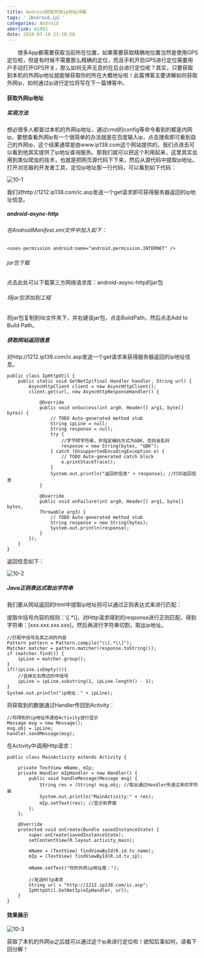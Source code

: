 ```yaml
---
title: Android获取外网ip地址详解
tags: '［Android,ip］'
categories: Android
abbrlink: 61955
date: 2016-07-10 23:10:58
---
```


　　很多App都需要获取当前所在位置，如果需要获取精确地位置当然是使用GPS定位啦，但是有时候不需要那么精确的定位，而且手机开启GPS进行定位需要用户手动打开GPS开关，那么如何无声无息的在后台进行定位呢？其实，只要获取到本机的外网ip地址就能够获取你的所在大概地址啦！此篇博客主要讲解如何获取外网ip，如何通过ip进行定位将写在下一篇博客中。

<!--more-->

#### 获取外网ip地址

##### 实现方法

想必很多人都查过本机的外网ip地址，通过cmd的config等命令看到的都是内网ip，要想查看外网ip有一个很简单的办法就是在百度输入ip，点击搜索即可看到自己的外网ip，这个结果通常是由www.ip138.com这个网站提供的，我们点进去可以看到他其实提供了ip地址查询服务。那我们就可以把这个利用起来，这里其实会用到类似爬虫的技术，也就是把网页源代码下下来，然后从源代码中提取ip地址。打开浏览器的开发者工具，定位ip地址那一行代码，可以看到如下代码：

![10-1](http://ohe7ixo05.bkt.clouddn.com/2016/7/10-1.jpg)

我们对http://1212.ip138.com/ic.asp发送一个get请求即可获得服务器返回的ip地址信息。

##### android-async-http

###### 在AndroidManifest.xml文件中加入如下：

```
<uses-permission android:name="android.permission.INTERNET" />
```
###### jar包下载

点击此处可以下载第三方网络请求库：android-async-http的jar包

###### 将jar包添加到工程

将jar包复制到lib文件夹下，并右键该jar包，点击BuildPath，然后点击Add to Build Path。

##### 获取网站返回信息

对http://1212.ip138.com/ic.asp发送一个get请求来获得服务器返回的ip地址信息。

```
public class IpHttpUtil {
    public static void GetNetIp(final Handler handler, String url) {
        AsyncHttpClient client = new AsyncHttpClient();
        client.get(url, new AsyncHttpResponseHandler() {
        
            @Override
            public void onSuccess(int arg0, Header[] arg1, byte[] bytes) {
                // TODO Auto-generated method stub
                String ipLine = null;
                String response = null;
                try {
                    //字节转字符串，并指定编码方式为GBK，否则会乱码
                    response = new String(bytes, "GBK"); 
                } catch (UnsupportedEncodingException e) {
                    // TODO Auto-generated catch block
                    e.printStackTrace();
                }
                System.out.println("返回的信息" + response); //打印返回信息
            }
            
            @Override
            public void onFailure(int arg0, Header[] arg1, byte[] bytes,
            Throwable arg3) {
                // TODO Auto-generated method stub
                String response = new String(bytes);
                System.out.println(response);
            }
        });
    }
}   
```

返回信息如下：

![10-2](http://ohe7ixo05.bkt.clouddn.com/2016/7/10-2.jpg)

##### Java正则表达式取出字符串

我们要从网站返回的html中提取ip地址则可以通过正则表达式来进行匹配：

提取中括号内容的规则：\\[.*\\]，对Http请求得到的response进行正则匹配，得到字符串：[xxx.xxx.xxx.xxx]，然后再进行字符串切割，取出ip地址。

```
//匹配中括号及其之间的内容
Pattern pattern = Pattern.compile("\\[.*\\]"); 
Matcher matcher = pattern.matcher(response.toString());
if (matcher.find()) {
    ipLine = matcher.group();
}
if(!ipLine.isEmpty()){
    //去掉左右两边的中括号
    ipLine = ipLine.substring(1, ipLine.length() - 1); 
}
System.out.println("ip地址：" + ipLine);
```
将获取到的数据通过Handler传回到Activity：
```
//将得到的ip地址传递给Activity进行显示
Message msg = new Message();
msg.obj = ipLine;
handler.sendMessage(msg);
```
在Activity中调用Http请求：
```
public class MainActivity extends Activity {

    private TextView mName, mIp;
    private Handler mIpHandler = new Handler() {
        public void handleMessage(Message msg) {
            String res = (String) msg.obj; //取出通过Handler传递过来的字符串
            System.out.println("MainActivity:" + res);
            mIp.setText(res); //显示到界面
        };
    };
    
    @Override
    protected void onCreate(Bundle savedInstanceState) {
        super.onCreate(savedInstanceState);
        setContentView(R.layout.activity_main);
        
        mName = (TextView) findViewById(R.id.tv_name);
        mIp = (TextView) findViewById(R.id.tv_ip);
        
        mName.setText("你的外网ip地址是：");
        
        //发送Http请求
        String url = "http://1212.ip138.com/ic.asp";
        IpHttpUtil.GetNetIp(mIpHandler, url);
    }
}
```

#### 效果展示


![10-3](http://ohe7ixo05.bkt.clouddn.com/2016/7/10-3.jpg)


获取了本机的外网ip之后就可以通过这个ip来进行定位啦！欲知后事如何，请看下回分解！




